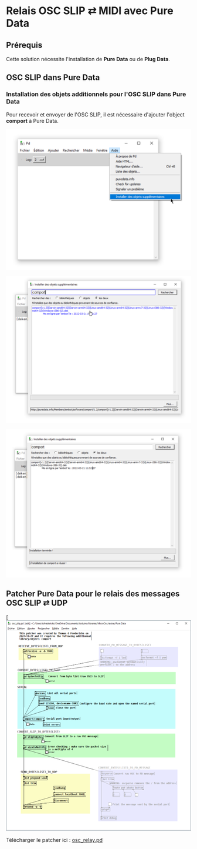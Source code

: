 # Relais OSC SLIP ⇄ MIDI avec Pure Data

## Prérequis

Cette solution nécessite l'installation de **Pure Data** ou de **Plug Data**.

## OSC SLIP dans Pure Data

### Installation des objets additionnels pour l'OSC SLIP dans Pure Data

Pour recevoir et envoyer de  l'OSC SLIP, il est nécessaire d'ajouter l'object **comport** à Pure Data.

![Ouvrir le menu d'installation des objets supplémentaires](./pd_installer_objets_supplementaires.svg)

![Installer comport](./pd_installation_comport.svg)

![Installation de comport réussie (parfois le logiciel ne confirme pas l'installation réussie)](./pd_installation_comport_reussie.svg)


## Patcher Pure Data pour le relais des messages OSC SLIP ⇄ UDP 

[![Capture d'écran du patcher «osc_slip.pd» (l'opacité du code optionnel a été réduite)](./osc_slip_pd_relay.svg)

Télécharger le patcher ici : [osc_relay.pd](./osc_relay.pd)

